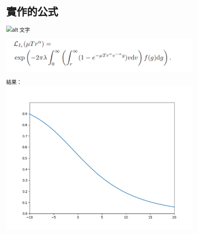 # 實作的公式
![alt 文字](A-Tractable-Approach-to-Coverage-and-Rate-in-Cellular-Networks/Probabali　ty_Coverage.png "Probabality_Coverage")

![alt 文字](A-Tractable-Approach-to-Coverage-and-Rate-in-Cellular-Networks/Laplace.png "Laplace")

結果：
![alt 文字](A-Tractable-Approach-to-Coverage-and-Rate-in-Cellular-Networks/Figure.png "結果")　